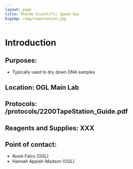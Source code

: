 ```yaml
---
layout: page
title: Thermo Scientific Speed Vac
bigimg: /img/tapestation.jpg
---
```

# Introduction

## Purposes:
- Typically used to dry down DNA samples

## Location: OGL Main Lab

## Protocols: /protocols/2200TapeStation_Guide.pdf

## Reagents and Supplies: XXX

## Point of contact: 
- Rosie Falco (OGL)
- Hannah Appiah-Madson (OGL)

